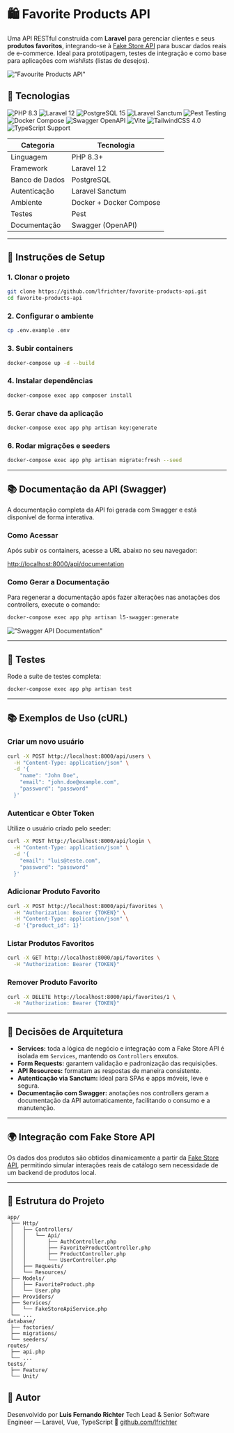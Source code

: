 # 🛍️ Favorite Products API

Uma API RESTful construída com **Laravel** para gerenciar clientes e seus **produtos favoritos**, integrando-se à [Fake Store API](https://fakestoreapi.com/) para buscar dados reais de e-commerce.
Ideal para prototipagem, testes de integração e como base para aplicações com *wishlists* (listas de desejos).

!["Favourite Products API"](https://i.imgur.com/o5DPcMF.jpeg)


## 🧰 Tecnologias

<p>
  <img src="https://img.shields.io/badge/PHP-8.3-777BB4?logo=php&logoColor=white" alt="PHP 8.3" />
  <img src="https://img.shields.io/badge/Laravel-12-FF2D20?logo=laravel&logoColor=white" alt="Laravel 12" />
  <img src="https://img.shields.io/badge/PostgreSQL-15-4169E1?logo=postgresql&logoColor=white" alt="PostgreSQL 15" />
  <img src="https://img.shields.io/badge/Sanctum-Auth-FF2D20?logo=laravel&logoColor=white" alt="Laravel Sanctum" />
  <img src="https://img.shields.io/badge/Pest-Testing-FF69B4?logo=laravel&logoColor=white" alt="Pest Testing" />
  <img src="https://img.shields.io/badge/Docker-Compose-2496ED?logo=docker&logoColor=white" alt="Docker Compose" />
  <img src="https://img.shields.io/badge/Swagger-OpenAPI-85EA2D?logo=swagger&logoColor=black" alt="Swagger OpenAPI" />
  <img src="https://img.shields.io/badge/Vite-Frontend-646CFF?logo=vite&logoColor=white" alt="Vite" />
  <img src="https://img.shields.io/badge/TailwindCSS-4.0-38B2AC?logo=tailwindcss&logoColor=white" alt="TailwindCSS 4.0" />
  <img src="https://img.shields.io/badge/TypeScript-Support-3178C6?logo=typescript&logoColor=white" alt="TypeScript Support" />
</p>


| Categoria      | Tecnologia              |
| -------------- | ----------------------- |
| Linguagem      | PHP 8.3+                |
| Framework      | Laravel 12              |
| Banco de Dados | PostgreSQL              |
| Autenticação   | Laravel Sanctum         |
| Ambiente       | Docker + Docker Compose |
| Testes         | Pest                    |
| Documentação   | Swagger (OpenAPI)       |

---

## 🚀 Instruções de Setup

### 1. Clonar o projeto

```bash
git clone https://github.com/lfrichter/favorite-products-api.git
cd favorite-products-api
```

### 2. Configurar o ambiente

```bash
cp .env.example .env
```

### 3. Subir containers

```bash
docker-compose up -d --build
```

### 4. Instalar dependências

```bash
docker-compose exec app composer install
```

### 5. Gerar chave da aplicação

```bash
docker-compose exec app php artisan key:generate
```

### 6. Rodar migrações e seeders

```bash
docker-compose exec app php artisan migrate:fresh --seed
```

---

## 📚 Documentação da API (Swagger)

A documentação completa da API foi gerada com Swagger e está disponível de forma interativa.

### Como Acessar

Após subir os containers, acesse a URL abaixo no seu navegador:

[http://localhost:8000/api/documentation](http://localhost:8000/api/documentation)

### Como Gerar a Documentação

Para regenerar a documentação após fazer alterações nas anotações dos controllers, execute o comando:

```bash
docker-compose exec app php artisan l5-swagger:generate
```


!["Swagger API Documentation"](https://i.imgur.com/o7kWs3f.png)

---

## 🧪 Testes

Rode a suíte de testes completa:

```bash
docker-compose exec app php artisan test
```

---

## 📚 Exemplos de Uso (cURL)

### Criar um novo usuário

```bash
curl -X POST http://localhost:8000/api/users \
  -H "Content-Type: application/json" \
  -d '{
    "name": "John Doe",
    "email": "john.doe@example.com",
    "password": "password"
  }'
```

### Autenticar e Obter Token

Utilize o usuário criado pelo seeder:

```bash
curl -X POST http://localhost:8000/api/login \
  -H "Content-Type: application/json" \
  -d '{
    "email": "luis@teste.com",
    "password": "password"
  }'
```

### Adicionar Produto Favorito

```bash
curl -X POST http://localhost:8000/api/favorites \
  -H "Authorization: Bearer {TOKEN}" \
  -H "Content-Type: application/json" \
  -d '{"product_id": 1}'
```

### Listar Produtos Favoritos

```bash
curl -X GET http://localhost:8000/api/favorites \
  -H "Authorization: Bearer {TOKEN}"
```

### Remover Produto Favorito

```bash
curl -X DELETE http://localhost:8000/api/favorites/1 \
  -H "Authorization: Bearer {TOKEN}"
```

---

## 🧩 Decisões de Arquitetura

* **Services:** toda a lógica de negócio e integração com a Fake Store API é isolada em `Services`, mantendo os `Controllers` enxutos.
* **Form Requests:** garantem validação e padronização das requisições.
* **API Resources:** formatam as respostas de maneira consistente.
* **Autenticação via Sanctum:** ideal para SPAs e apps móveis, leve e segura.
* **Documentação com Swagger:** anotações nos controllers geram a documentação da API automaticamente, facilitando o consumo e a manutenção.

---

## 🌍 Integração com Fake Store API

Os dados dos produtos são obtidos dinamicamente a partir da [Fake Store API](https://fakestoreapi.com/), permitindo simular interações reais de catálogo sem necessidade de um backend de produtos local.

---

## 🧱 Estrutura do Projeto

```
app/
 ├── Http/
 │   ├── Controllers/
 │   │   └── Api/
 │   │       ├── AuthController.php
 │   │       ├── FavoriteProductController.php
 │   │       ├── ProductController.php
 │   │       └── UserController.php
 │   ├── Requests/
 │   └── Resources/
 ├── Models/
 │   ├── FavoriteProduct.php
 │   └── User.php
 ├── Providers/
 ├── Services/
 │   └── FakeStoreApiService.php
 └── ...
database/
 ├── factories/
 ├── migrations/
 └── seeders/
routes/
 ├── api.php
 └── ...
tests/
 ├── Feature/
 └── Unit/
```

## 🧠 Autor

Desenvolvido por **Luis Fernando Richter**
Tech Lead & Senior Software Engineer — Laravel, Vue, TypeScript
🔗 [github.com/lfrichter](https://github.com/lfrichter)
